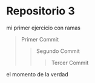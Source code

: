 # Repositorio 3 

mi primer ejercicio con ramas

> Primer Commit  
  >>Segundo Commit
  >>>Tercer Commit


el momento de la verdad
